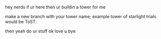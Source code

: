 hey nerds
if ur here then ur buildin a tower for me

make a new branch with your tower name; example tower of starlight trials would be ToST.

then yeah do ur stuff ok love u bye
